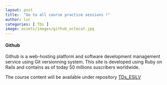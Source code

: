 ```yaml
---
layout: post
title:  "Go to all course practice sessions !"
author: luc
categories: [ TDs ]
image: assets/images/github_octocat.jpg
---
```



#### Github

Github is a web-hosting platform and software development management service using Git versionning system. This site is developed using Ruby on Rails and contains as of today 50 millions suscribers worldwide.

The course content will be available under repository [TDs_ESILV](https://github.com/Luc-Bertin/TDs_ESILV)

